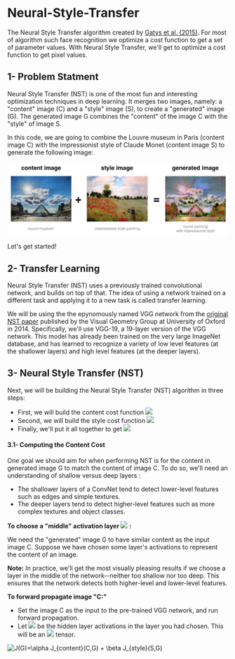 # Neural-Style-Transfer
The Neural Style Transfer algorithm created by [Gatys et al. (2015)](https://arxiv.org/abs/1508.06576).
For most of algorithm such face recognition we optimize a cost function to get a set of parameter values. With Neural Style Transfer, we'll get to optimize a cost function to get pixel values.

## 1- Problem Statment

Neural Style Transfer (NST) is one of the most fun and interesting optimization techniques in deep learning. It merges two images, namely: a "content" image (C) and a "style" image (S), to create a "generated" image (G). The generated image G combines the "content" of the image C with the "style" of image S.

In this code, we are going to combine the Louvre museum in Paris (content image C) with the impressionist style of Claude Monet (content image S) to generate the following image:

<p align="center">
  <img width="800" src="https://github.com/ShafieCoder/Neural-Style-Transfer/blob/main/images/louvre_generated.png" alt="NST-louver">
</p>

Let's get started!

## 2- Transfer Learning

Neural Style Transfer (NST) uses a previously trained convolutional network, and builds on top of that. The idea of using a network trained on a different task and applying it to a new task is called transfer learning.

We will be using the the epynomously named VGG network from the [original NST paper](https://arxiv.org/abs/1508.06576) published by the Visual Geometry Group at University of Oxford in 2014. Specifically, we'll use VGG-19, a 19-layer version of the VGG network. This model has already been trained on the very large ImageNet database, and has learned to recognize a variety of low level features (at the shallower layers) and high level features (at the deeper layers).

## 3- Neural Style Transfer (NST)
Next, we will be building the Neural Style Transfer (NST) algorithm in three steps:
* First, we will build the content cost function <img src="https://render.githubusercontent.com/render/math?math=J_{content}(C,G)">
* Second, we will build the style cost function <img src="https://render.githubusercontent.com/render/math?math=J_{style}(S,G)">
* Finally, we'll put it all together to get <img src="https://render.githubusercontent.com/render/math?math=J(G)=\alpha J_{content}(C,G) + \beta J_{style}(S,G)">

#### 3.1- Computing the Content Cost
One goal we should aim for when performing NST is for the content in generated image G to match the content of image C. To do so, we'll need an understanding of shallow versus deep layers :
 * The shallower layers of a ConvNet tend to detect lower-level features such as edges and simple textures.
 * The deeper layers tend to detect higher-level features such as more complex textures and object classes.
 
 **To choose a "middle" activation layer <img src="https://render.githubusercontent.com/render/math?math=a^{[l]}"> :**
 
We need the "generated" image G to have similar content as the input image C. Suppose we have chosen some layer's activations to represent the content of an image.

**Note:** In practice, we'll get the most visually pleasing results if we choose a layer in the middle of the network--neither too shallow nor too deep. This ensures that the network detects both higher-level and lower-level features.

**To forward propagate image "C:"**
* Set the image C as the input to the pre-trained VGG network, and run forward propagation.
* Let  <img src="https://render.githubusercontent.com/render/math?math=a^{(C)}"> be the hidden layer activations in the layer you had chosen. This will be an <img src="https://render.githubusercontent.com/render/math?math=n_H \times n_W \times n_C"> tensor.

<img src="https://latex.codecogs.com/svg.image?x&space;&plus;&space;a&space;" title="J(G)=\alpha J_{content}(C,G) + \beta J_{style}(S,G)" />













